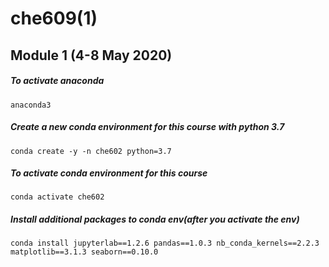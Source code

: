 # che609(1)
## Module 1 (4-8 May 2020)

##### To activate anaconda 
	anaconda3

##### Create a new conda environment for this course with python 3.7

	conda create -y -n che602 python=3.7

##### To activate conda environment for this course
	conda activate che602

##### Install additional packages to conda env(after you activate the env)

	conda install jupyterlab==1.2.6 pandas==1.0.3 nb_conda_kernels==2.2.3 matplotlib==3.1.3 seaborn==0.10.0





